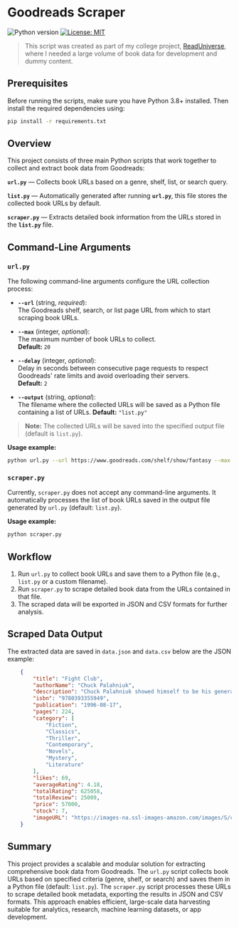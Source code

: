 # Goodreads Scraper
<div align="left">

![Python version](https://img.shields.io/badge/python-3.8+-blue.svg)
[![License: MIT](https://img.shields.io/badge/License-MIT-green.svg)](https://opensource.org/licenses/MIT)

</div>

> This script was created as part of my college project, [ReadUniverse](https://read-universe-react.vercel.app/), where I needed a large volume of book data for development and dummy content.

## Prerequisites
Before running the scripts, make sure you have Python 3.8+ installed. Then install the required dependencies using:
```bash
pip install -r requirements.txt
```

## Overview
This project consists of three main Python scripts that work together to collect and extract book data from Goodreads:

**`url.py`** — Collects book URLs based on a genre, shelf, list, or search query.

**`list.py`** —  Automatically generated after running **`url.py`**, this file stores the collected book URLs by default.

**`scraper.py`** — Extracts detailed book information from the URLs stored in the **`list.py`** file.

## Command-Line Arguments
### `url.py`
The following command-line arguments configure the URL collection process:

- **`--url`** (string, *required*):  
  The Goodreads shelf, search, or list page URL from which to start scraping book URLs.

- **`--max`** (integer, *optional*):  
  The maximum number of book URLs to collect.  
  **Default:** `20`

- **`--delay`** (integer, *optional*):  
  Delay in seconds between consecutive page requests to respect Goodreads' rate limits and avoid overloading their servers.  
  **Default:** `2`

- **`--output`** (string, *optional*):  
  The filename where the collected URLs will be saved as a Python file containing a list of URLs. 
  **Default:** `"list.py"`

> **Note:** The collected URLs will be saved into the specified output file (default is `list.py`).

**Usage example:**
```bash
python url.py --url https://www.goodreads.com/shelf/show/fantasy --max 50 --delay 1 --output books.py
```

### `scraper.py`
Currently, `scraper.py` does not accept any command-line arguments. It automatically processes the list of book URLs saved in the output file generated by `url.py` (default: `list.py`).

**Usage example:**
```bash
python scraper.py
```

## Workflow
1. Run `url.py` to collect book URLs and save them to a Python file (e.g., `list.py` or a custom filename).
2. Run `scraper.py` to scrape detailed book data from the URLs contained in that file.
3. The scraped data will be exported in JSON and CSV formats for further analysis.

## Scraped Data Output
The extracted data are saved in `data.json` and `data.csv` below are the JSON example:
```json
    {
        "title": "Fight Club",
        "authorName": "Chuck Palahniuk",
        "description": "Chuck Palahniuk showed himself to be his generation",
        "isbn": "9780393355949",
        "publication": "1996-08-17",
        "pages": 224,
        "category": [
            "Fiction",
            "Classics",
            "Thriller",
            "Contemporary",
            "Novels",
            "Mystery",
            "Literature"
        ],
        "likes": 69,
        "averageRating": 4.18,
        "totalRating": 625058,
        "totalReview": 25009,
        "price": 57000,
        "stock": 7,
        "imageURL": "https://images-na.ssl-images-amazon.com/images/S/compressed.photo.goodreads.com/books/1558216416i/36236124.jpg"
    }
```

## Summary
This project provides a scalable and modular solution for extracting comprehensive book data from Goodreads. The `url.py` script collects book URLs based on specified criteria (genre, shelf, or search) and saves them in a Python file (default: `list.py`). The `scraper.py` script processes these URLs to scrape detailed book metadata, exporting the results in JSON and CSV formats. This approach enables efficient, large-scale data harvesting suitable for analytics, research, machine learning datasets, or app development.